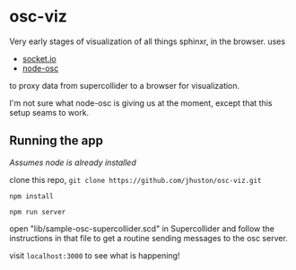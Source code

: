 # osc-viz
Very early stages of visualization of all things sphinxr, in the browser.
uses
- [socket.io](http://socket.io/)
- [node-osc](https://github.com/TheAlphaNerd/node-osc)

to proxy data from supercollider to a browser for visualization.

I'm not sure what node-osc is giving us at the moment, except that this setup seams to work.

## Running the app

*Assumes node is already installed*

clone this repo, `git clone https://github.com/jhuston/osc-viz.git`

`npm install`

`npm run server`


open "lib/sample-osc-supercollider.scd" in Supercollider and follow the instructions in that file to get a routine sending messages to the osc server.

visit `localhost:3000` to see what is happening!
